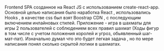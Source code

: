 Frontend SPA созданное на React JS c использованием create-react-app.
Основной целью написания было  наработка  React , использовались Hooks ,  в качестве css был взят Boostrap CDN , с последующим включением инлайновых стилей.
Приложение - игра в шахматы для игры 2 пользователей с соблюдением всех правил шахмат (Ходы фигур в том числе с учетом положения королей и угроз, обьявленный шаг-мат-пат).
Изначально думал что это будет легкая задача , но по мере написания понял сколько скрытой логики в шахматах. 
